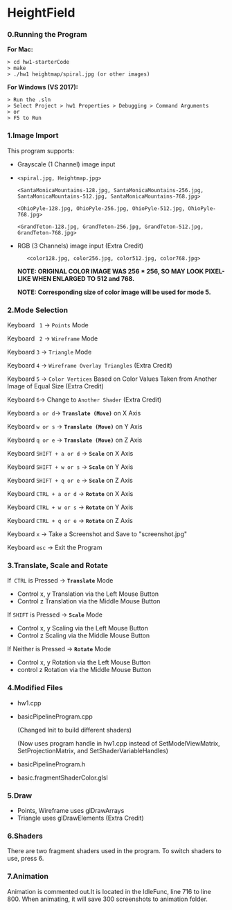 # HeightField

### 0.Running the Program
**For Mac:**
```
> cd hw1-starterCode
> make
> ./hw1 heightmap/spiral.jpg (or other images)
```

**For Windows (VS 2017):**
```
> Run the .sln
> Select Project > hw1 Properties > Debugging > Command Arguments
> or
> F5 to Run
```

### 1.Image Import 
This program supports:
- Grayscale (1 Channel) image input
- 
  ```<spiral.jpg, Heightmap.jpg>```
  
  ```<SantaMonicaMountains-128.jpg, SantaMonicaMountains-256.jpg, SantaMonicaMountains-512.jpg, SantaMonicaMountains-768.jpg>```
  
  ```<OhioPyle-128.jpg, OhioPyle-256.jpg, OhioPyle-512.jpg, OhioPyle-768.jpg>```
  
  ```<GrandTeton-128.jpg, GrandTeton-256.jpg, GrandTeton-512.jpg, GrandTeton-768.jpg>```

- RGB (3 Channels) image input (Extra Credit)  

  ```	<color128.jpg, color256.jpg, color512.jpg, color768.jpg>```
  
  **NOTE: ORIGINAL COLOR IMAGE WAS 256 * 256, SO MAY LOOK PIXEL-LIKE WHEN ENLARGED TO 512 and 768.**
  
  **NOTE: Corresponding size of color image will be used for mode 5.**

### 2.Mode Selection
Keyboard ``` 1``` -> ```Points``` Mode

Keyboard ``` 2``` -> ```Wireframe``` Mode

Keyboard ```3``` -> ```Triangle``` Mode

Keyboard ```4``` -> ```Wireframe Overlay Triangles``` (Extra Credit)

Keyboard ```5``` -> ```Color Vertices``` Based on Color Values Taken from Another Image of Equal Size  (Extra Credit)

Keyboard ```6```-> Change to ```Another Shader``` (Extra Credit)

Keyboard ```a or d```-> **```Translate (Move)```** on X Axis

Keyboard ```w or s``` -> **```Translate (Move)```** on Y Axis

Keyboard ```q or e``` -> **```Translate (Move)```** on Z Axis

Keyboard ```SHIFT + a or d``` -> **```Scale```** on X Axis

Keyboard ```SHIFT + w or s``` -> **```Scale```** on Y Axis

Keyboard ```SHIFT + q or e``` -> **```Scale```** on Z Axis

Keyboard ```CTRL + a or d``` -> **```Rotate```** on X Axis

Keyboard ```CTRL + w or s``` -> **```Rotate```** on Y Axis

Keyboard ```CTRL + q or e``` -> **```Rotate```** on Z Axis

Keyboard ```x``` -> Take a Screenshot and Save to "screenshot.jpg"

Keyboard ```esc``` -> Exit the Program

### 3.Translate, Scale and Rotate
If``` CTRL``` is Pressed -> **```Translate```** Mode
- Control x, y Translation via the Left Mouse Button
- Control z Translation via the Middle Mouse Button

If ```SHIFT``` is Pressed -> **```Scale```** Mode
- Control x, y Scaling via the Left Mouse Button
- Control z Scaling via the Middle Mouse Button

If Neither is Pressed -> **```Rotate```** Mode
- Control x, y Rotation via the Left Mouse Button
- control z Rotation via the Middle Mouse Button

### 4.Modified Files
- hw1.cpp
- basicPipelineProgram.cpp 

  (Changed Init to build different shaders)

  (Now uses program handle in hw1.cpp instead of SetModelViewMatrix, SetProjectionMatrix, and SetShaderVariableHandles)
- basicPipelineProgram.h
- basic.fragmentShaderColor.glsl

### 5.Draw
- Points, Wireframe uses glDrawArrays
- Triangle uses glDrawElements (Extra Credit)

### 6.Shaders
  There are two fragment shaders used in the program.
  To switch shaders to use, press 6.

### 7.Animation
  Animation is commented out.It is located in the IdleFunc, line 716 to line 800. 
  When animating, it will save 300 screenshots to animation folder.
```